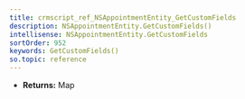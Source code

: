 ```yaml
---
title: crmscript_ref_NSAppointmentEntity_GetCustomFields
description: NSAppointmentEntity.GetCustomFields()
intellisense: NSAppointmentEntity.GetCustomFields
sortOrder: 952
keywords: GetCustomFields()
so.topic: reference
---
```



* **Returns:** Map


